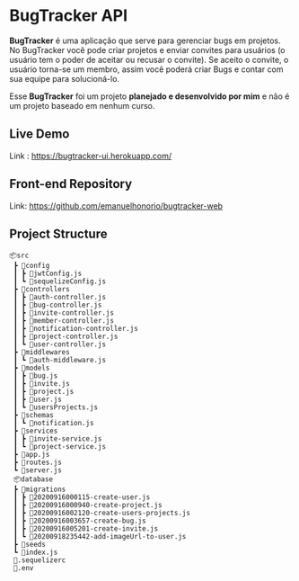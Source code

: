 # BugTracker API

**BugTracker** é uma aplicação que serve para gerenciar bugs em projetos. No BugTracker você pode criar projetos e enviar convites para usuários (o usuário tem o poder de aceitar ou recusar o convite). Se aceito o convite, o usuário torna-se um membro, assim você poderá criar Bugs e contar com sua equipe para solucioná-lo.

Esse **BugTracker** foi um projeto **planejado e desenvolvido por mim** e não é um projeto baseado em nenhum curso.

## Live Demo

Link : https://bugtracker-ui.herokuapp.com/

## Front-end Repository

Link: https://github.com/emanuelhonorio/bugtracker-web

## Project Structure

```
📦src
 ┣ 📂config
 ┃ ┣ 📜jwtConfig.js
 ┃ ┗ 📜sequelizeConfig.js
 ┣ 📂controllers
 ┃ ┣ 📜auth-controller.js
 ┃ ┣ 📜bug-controller.js
 ┃ ┣ 📜invite-controller.js
 ┃ ┣ 📜member-controller.js
 ┃ ┣ 📜notification-controller.js
 ┃ ┣ 📜project-controller.js
 ┃ ┗ 📜user-controller.js
 ┣ 📂middlewares
 ┃ ┗ 📜auth-middleware.js
 ┣ 📂models
 ┃ ┣ 📜bug.js
 ┃ ┣ 📜invite.js
 ┃ ┣ 📜project.js
 ┃ ┣ 📜user.js
 ┃ ┗ 📜usersProjects.js
 ┣ 📂schemas
 ┃ ┗ 📜notification.js
 ┣ 📂services
 ┃ ┣ 📜invite-service.js
 ┃ ┗ 📜project-service.js
 ┣ 📜app.js
 ┣ 📜routes.js
 ┗ 📜server.js
 📦database
 ┣ 📂migrations
 ┃ ┣ 📜20200916000115-create-user.js
 ┃ ┣ 📜20200916000940-create-project.js
 ┃ ┣ 📜20200916002120-create-users-projects.js
 ┃ ┣ 📜20200916003657-create-bug.js
 ┃ ┣ 📜20200916005201-create-invite.js
 ┃ ┗ 📜20200918235442-add-imageUrl-to-user.js
 ┣ 📂seeds
 ┗ 📜index.js
 📜.sequelizerc
 📜.env
```
